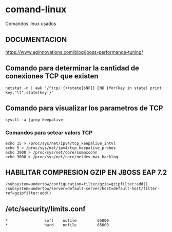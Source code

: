 # comand-linux
Comandos linux usados
## DOCUMENTACION
https://www.eginnovations.com/blog/jboss-performance-tuning/

## Comando para determinar la cantidad de conexiones TCP que existen
    netstat -n | awk '/^tcp/ {++state[$NF]} END {for(key in state) print key,"\t",state[key]}'
    
    
## Comando para visualizar los parametros de TCP
    sysctl -a |grep keepalive
    
### Comandos para setear valors TCP

    echo 15 > /proc/sys/net/ipv4/tcp_keepalive_intvl
    echo 5 > /proc/sys/net/ipv4/tcp_keepalive_probes
    echo 3000 > /proc/sys/net/core/somaxconn
    echo 3000 > /proc/sys/net/core/netdev_max_backlog

## HABILITAR COMPRESION GZIP EN JBOSS EAP 7.2
    /subsystem=undertow/configuration=filter/gzip=gzipfilter:add()
    /subsystem=undertow/server=default-server/host=default-host/filter-ref=gzipfilter:add()
    
    
## /etc/security/limits.conf
    *                soft    nofile         65000
    *                hard    nofile         65000
    
    
